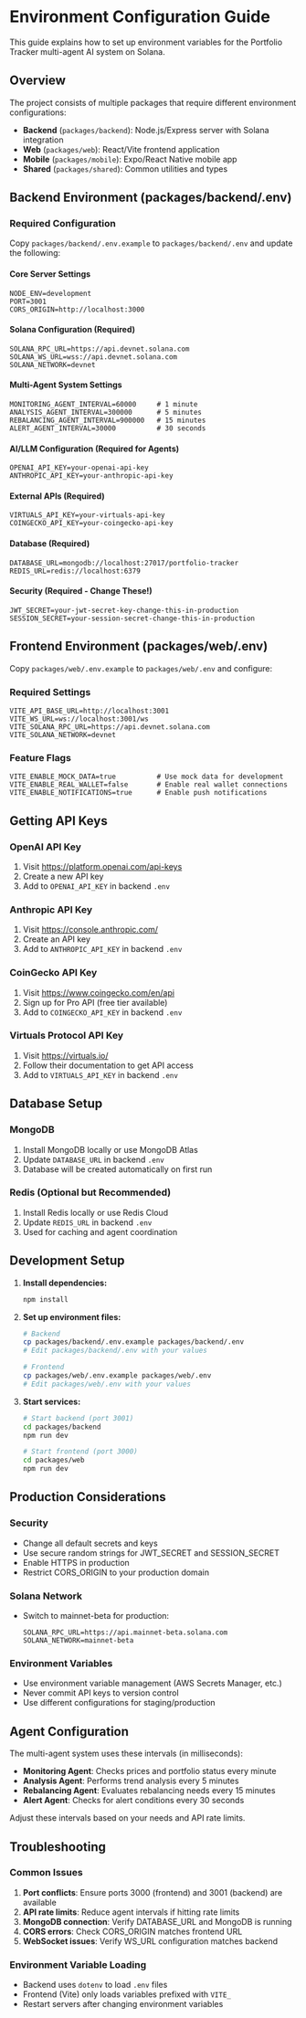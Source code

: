 # Environment Configuration Guide

This guide explains how to set up environment variables for the Portfolio Tracker multi-agent AI system on Solana.

## Overview

The project consists of multiple packages that require different environment configurations:

- **Backend** (`packages/backend`): Node.js/Express server with Solana integration
- **Web** (`packages/web`): React/Vite frontend application  
- **Mobile** (`packages/mobile`): Expo/React Native mobile app
- **Shared** (`packages/shared`): Common utilities and types

## Backend Environment (packages/backend/.env)

### Required Configuration

Copy `packages/backend/.env.example` to `packages/backend/.env` and update the following:

#### Core Server Settings
```env
NODE_ENV=development
PORT=3001
CORS_ORIGIN=http://localhost:3000
```

#### Solana Configuration (Required)
```env
SOLANA_RPC_URL=https://api.devnet.solana.com
SOLANA_WS_URL=wss://api.devnet.solana.com
SOLANA_NETWORK=devnet
```

#### Multi-Agent System Settings
```env
MONITORING_AGENT_INTERVAL=60000     # 1 minute
ANALYSIS_AGENT_INTERVAL=300000      # 5 minutes  
REBALANCING_AGENT_INTERVAL=900000   # 15 minutes
ALERT_AGENT_INTERVAL=30000          # 30 seconds
```

#### AI/LLM Configuration (Required for Agents)
```env
OPENAI_API_KEY=your-openai-api-key
ANTHROPIC_API_KEY=your-anthropic-api-key
```

#### External APIs (Required)
```env
VIRTUALS_API_KEY=your-virtuals-api-key
COINGECKO_API_KEY=your-coingecko-api-key
```

#### Database (Required)
```env
DATABASE_URL=mongodb://localhost:27017/portfolio-tracker
REDIS_URL=redis://localhost:6379
```

#### Security (Required - Change These!)
```env
JWT_SECRET=your-jwt-secret-key-change-this-in-production
SESSION_SECRET=your-session-secret-change-this-in-production
```

## Frontend Environment (packages/web/.env)

Copy `packages/web/.env.example` to `packages/web/.env` and configure:

### Required Settings
```env
VITE_API_BASE_URL=http://localhost:3001
VITE_WS_URL=ws://localhost:3001/ws
VITE_SOLANA_RPC_URL=https://api.devnet.solana.com
VITE_SOLANA_NETWORK=devnet
```

### Feature Flags
```env
VITE_ENABLE_MOCK_DATA=true          # Use mock data for development
VITE_ENABLE_REAL_WALLET=false       # Enable real wallet connections
VITE_ENABLE_NOTIFICATIONS=true      # Enable push notifications
```

## Getting API Keys

### OpenAI API Key
1. Visit https://platform.openai.com/api-keys
2. Create a new API key
3. Add to `OPENAI_API_KEY` in backend `.env`

### Anthropic API Key  
1. Visit https://console.anthropic.com/
2. Create an API key
3. Add to `ANTHROPIC_API_KEY` in backend `.env`

### CoinGecko API Key
1. Visit https://www.coingecko.com/en/api
2. Sign up for Pro API (free tier available)
3. Add to `COINGECKO_API_KEY` in backend `.env`

### Virtuals Protocol API Key
1. Visit https://virtuals.io/
2. Follow their documentation to get API access
3. Add to `VIRTUALS_API_KEY` in backend `.env`

## Database Setup

### MongoDB
1. Install MongoDB locally or use MongoDB Atlas
2. Update `DATABASE_URL` in backend `.env`
3. Database will be created automatically on first run

### Redis (Optional but Recommended)
1. Install Redis locally or use Redis Cloud
2. Update `REDIS_URL` in backend `.env`
3. Used for caching and agent coordination

## Development Setup

1. **Install dependencies:**
   ```bash
   npm install
   ```

2. **Set up environment files:**
   ```bash
   # Backend
   cp packages/backend/.env.example packages/backend/.env
   # Edit packages/backend/.env with your values
   
   # Frontend  
   cp packages/web/.env.example packages/web/.env
   # Edit packages/web/.env with your values
   ```

3. **Start services:**
   ```bash
   # Start backend (port 3001)
   cd packages/backend
   npm run dev
   
   # Start frontend (port 3000)
   cd packages/web  
   npm run dev
   ```

## Production Considerations

### Security
- Change all default secrets and keys
- Use secure random strings for JWT_SECRET and SESSION_SECRET
- Enable HTTPS in production
- Restrict CORS_ORIGIN to your production domain

### Solana Network
- Switch to mainnet-beta for production:
  ```env
  SOLANA_RPC_URL=https://api.mainnet-beta.solana.com
  SOLANA_NETWORK=mainnet-beta
  ```

### Environment Variables
- Use environment variable management (AWS Secrets Manager, etc.)
- Never commit API keys to version control
- Use different configurations for staging/production

## Agent Configuration

The multi-agent system uses these intervals (in milliseconds):

- **Monitoring Agent**: Checks prices and portfolio status every minute
- **Analysis Agent**: Performs trend analysis every 5 minutes  
- **Rebalancing Agent**: Evaluates rebalancing needs every 15 minutes
- **Alert Agent**: Checks for alert conditions every 30 seconds

Adjust these intervals based on your needs and API rate limits.

## Troubleshooting

### Common Issues

1. **Port conflicts**: Ensure ports 3000 (frontend) and 3001 (backend) are available
2. **API rate limits**: Reduce agent intervals if hitting rate limits
3. **MongoDB connection**: Verify DATABASE_URL and MongoDB is running
4. **CORS errors**: Check CORS_ORIGIN matches frontend URL
5. **WebSocket issues**: Verify WS_URL configuration matches backend

### Environment Variable Loading

- Backend uses `dotenv` to load `.env` files
- Frontend (Vite) only loads variables prefixed with `VITE_`
- Restart servers after changing environment variables
